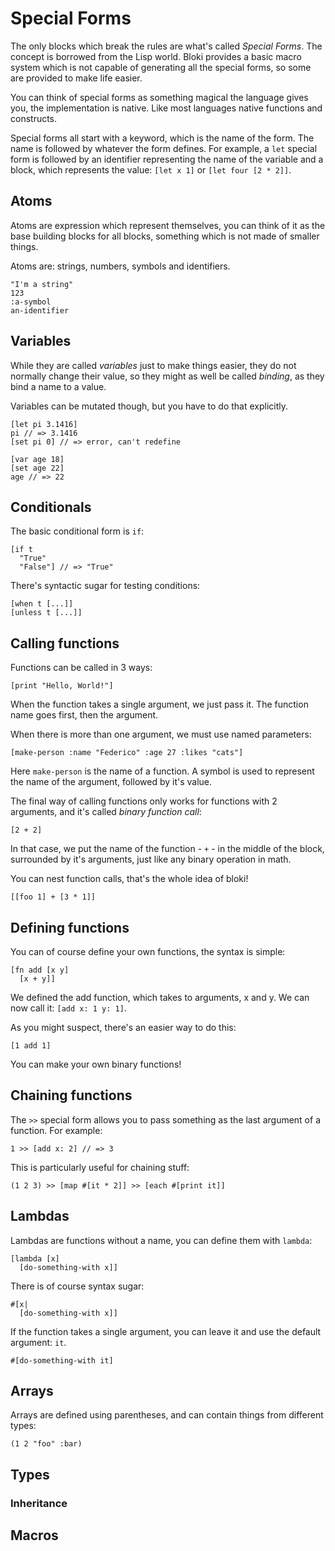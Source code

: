# Special Forms
The only blocks which break the rules are what's called _Special Forms_. The concept is
borrowed from the Lisp world. Bloki provides a basic macro system which is not capable of
generating all the special forms, so some are provided to make life easier.

You can think of special forms as something magical the language gives you, the implementation
is native. Like most languages native functions and constructs.

Special forms all start with a keyword, which is the name of the form. The name
is followed by whatever the form defines. For example, a `let` special form is
followed by an identifier representing the name of the variable and a block,
which represents the value: `[let x 1]` or `[let four [2 * 2]]`.

## Atoms
Atoms are expression which represent themselves, you can think of it as the base
building blocks for all blocks, something which is not made of smaller things.

Atoms are: strings, numbers, symbols and identifiers.

    "I'm a string"
    123
    :a-symbol
    an-identifier

## Variables
While they are called _variables_ just to make things easier, they do not normally
change their value, so they might as well be called _binding_, as they bind a name
to a value.

Variables can be mutated though, but you have to do that explicitly.

    [let pi 3.1416]
    pi // => 3.1416
    [set pi 0] // => error, can't redefine
    
    [var age 18]
    [set age 22]
    age // => 22

## Conditionals
The basic conditional form is `if`:

    [if t
      "True"
      "False"] // => "True"
      
There's syntactic sugar for testing conditions:

    [when t [...]]
    [unless t [...]]
    
## Calling functions
Functions can be called in 3 ways:

    [print "Hello, World!"]

When the function takes a single argument, we just pass it. The function name goes first, then the argument.

When there is more than one argument, we must use named parameters:

    [make-person :name "Federico" :age 27 :likes "cats"]

Here `make-person` is the name of a function. A symbol is used to represent the name of the argument, followed by it's value.

The final way of calling functions only works for functions with 2 arguments, and it's called _binary function call_:

    [2 + 2]
    
In that case, we put the name of the function - `+` - in the middle of the block, surrounded by it's arguments, just like any
binary operation in math.

You can nest function calls, that's the whole idea of bloki!

    [[foo 1] + [3 * 1]]

## Defining functions

You can of course define your own functions, the syntax is simple:

    [fn add [x y]
      [x + y]]

We defined the add function, which takes to arguments, x and y. We
can now call it: `[add x: 1 y: 1]`.

As you might suspect, there's an easier way to do this:

    [1 add 1]

You can make your own binary functions!

## Chaining functions
The `>>` special form allows you to pass something as the last argument of a function. For example:

    1 >> [add x: 2] // => 3

This is particularly useful for chaining stuff:

    (1 2 3) >> [map #[it * 2]] >> [each #[print it]]

## Lambdas
Lambdas are functions without a name, you can define them with `lambda`:

    [lambda [x]
      [do-something-with x]]

There is of course syntax sugar:

    #[x|
      [do-something-with x]]
      
If the function takes a single argument, you can leave it and use the default
argument: `it`.

    #[do-something-with it]

## Arrays
Arrays are defined using parentheses, and can contain things from different types:

    (1 2 "foo" :bar)

## Types

### Inheritance

## Macros

